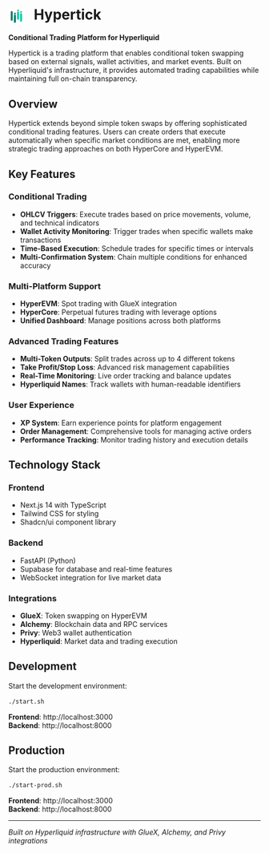 # <img src="frontend/public/logo.svg" alt="Hypertick Logo" width="32" height="32" style="vertical-align: middle; margin-right: 12px;"> Hypertick

**Conditional Trading Platform for Hyperliquid**

Hypertick is a trading platform that enables conditional token swapping based on external signals, wallet activities, and market events. Built on Hyperliquid's infrastructure, it provides automated trading capabilities while maintaining full on-chain transparency.

## Overview

Hypertick extends beyond simple token swaps by offering sophisticated conditional trading features. Users can create orders that execute automatically when specific market conditions are met, enabling more strategic trading approaches on both HyperCore and HyperEVM.

## Key Features

### Conditional Trading
- **OHLCV Triggers**: Execute trades based on price movements, volume, and technical indicators
- **Wallet Activity Monitoring**: Trigger trades when specific wallets make transactions
- **Time-Based Execution**: Schedule trades for specific times or intervals
- **Multi-Confirmation System**: Chain multiple conditions for enhanced accuracy

### Multi-Platform Support
- **HyperEVM**: Spot trading with GlueX integration
- **HyperCore**: Perpetual futures trading with leverage options
- **Unified Dashboard**: Manage positions across both platforms

### Advanced Trading Features
- **Multi-Token Outputs**: Split trades across up to 4 different tokens
- **Take Profit/Stop Loss**: Advanced risk management capabilities
- **Real-Time Monitoring**: Live order tracking and balance updates
- **Hyperliquid Names**: Track wallets with human-readable identifiers

### User Experience
- **XP System**: Earn experience points for platform engagement
- **Order Management**: Comprehensive tools for managing active orders
- **Performance Tracking**: Monitor trading history and execution details

## Technology Stack

### Frontend
- Next.js 14 with TypeScript
- Tailwind CSS for styling
- Shadcn/ui component library

### Backend
- FastAPI (Python)
- Supabase for database and real-time features
- WebSocket integration for live market data

### Integrations
- **GlueX**: Token swapping on HyperEVM
- **Alchemy**: Blockchain data and RPC services
- **Privy**: Web3 wallet authentication
- **Hyperliquid**: Market data and trading execution

## Development

Start the development environment:

```bash
./start.sh
```

**Frontend**: http://localhost:3000  
**Backend**: http://localhost:8000

## Production

Start the production environment:

```bash
./start-prod.sh
```

**Frontend**: http://localhost:3000  
**Backend**: http://localhost:8000

---

*Built on Hyperliquid infrastructure with GlueX, Alchemy, and Privy integrations*
